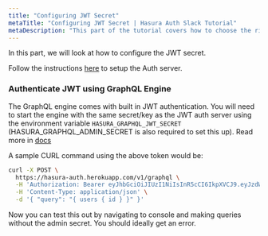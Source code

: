 ```yaml
---
title: "Configuring JWT Secret"
metaTitle: "Configuring JWT Secret | Hasura Auth Slack Tutorial"
metaDescription: "This part of the tutorial covers how to choose the right auth mode"
---
```


In this part, we will look at how to configure the JWT secret.

Follow the instructions [here](https://github.com/hasura/learn-graphql/tree/master/services/backend/auth-server) to setup the Auth server.

### Authenticate JWT using GraphQL Engine

The GraphQL engine comes with built in JWT authentication.  You will need to start the engine with the same secret/key as the JWT auth server using the environment variable `HASURA_GRAPHQL_JWT_SECRET` (HASURA_GRAPHQL_ADMIN_SECRET is also required to set this up). Read more in [docs](https://hasura.io/docs/1.0/graphql/manual/auth/authentication/jwt.html#running-with-jwt)

A sample CURL command using the above token would be:

```bash
curl -X POST \
  https://hasura-auth.herokuapp.com/v1/graphql \
  -H 'Authorization: Bearer eyJhbGciOiJIUzI1NiIsInR5cCI6IkpXVCJ9.eyJzdWIiOiIxIiwibmFtZSI6InRlc3QxMjMiLCJpYXQiOjE1NDAzNzY4MTUuODUzLCJodHRwczovL2hhc3VyYS5pby9qd3QvY2xhaW1zIjp7IngtaGFzdXJhLWFsbG93ZWQtcm9sZXMiOlsiZWRpdG9yIiwidXNlciIsIm1vZCJdLCJ4LWhhc3VyYS11c2VyLWlkIjoiMSIsIngtaGFzdXJhLWRlZmF1bHQtcm9sZSI6InVzZXIiLCJ4LWhhc3VyYS1yb2xlIjoidXNlciJ9fQ.w9uj0FtesZOFUnwYT2KOWHr6IKWsDRuOC9G2GakBgMI' \
  -H 'Content-Type: application/json' \
  -d '{ "query": "{ users { id } }" }'
```

Now you can test this out by navigating to console and making queries without the admin secret. You should ideally get an error.
